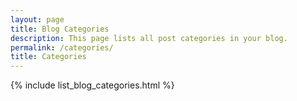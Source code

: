 ```yaml
---
layout: page
title: Blog Categories
description: This page lists all post categories in your blog.
permalink: /categories/
title: Categories
---
```



{% include list_blog_categories.html %}
